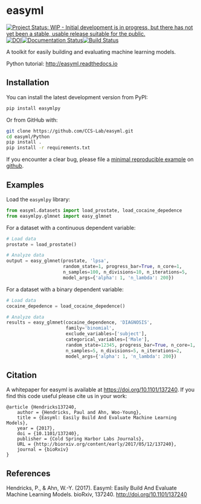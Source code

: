 easyml
======

[![Project Status: WIP - Initial development is in progress, but there has not yet been a stable, usable release suitable for the public.](http://www.repostatus.org/badges/latest/wip.svg)](http://www.repostatus.org/#wip)[![DOI](https://zenodo.org/badge/71721801.svg)](https://zenodo.org/badge/latestdoi/71721801)[![Documentation Status](https://readthedocs.org/projects/easyml/badge/?version=latest)](http://easyml.readthedocs.io/en/latest/?badge=latest)[![Build Status](https://travis-ci.org/CCS-Lab/easyml.svg?branch=master)](https://travis-ci.org/CCS-Lab/easyml)

A toolkit for easily building and evaluating machine learning models.

Python tutorial: http://easyml.readthedocs.io

Installation
------------

You can install the latest development version from PyPI:

```bash
pip install easymlpy
```

Or from GitHub with:

```bash
git clone https://github.com/CCS-Lab/easyml.git
cd easyml/Python
pip install .
pip install -r requirements.txt
```

If you encounter a clear bug, please file a [minimal reproducible example](http://stackoverflow.com/questions/5963269/how-to-make-a-great-r-reproducible-example) on [github](https://github.com/CCS-Lab/easyml/issues).

Examples
--------

Load the `easymlpy` library:

``` python
from easyml.datasets import load_prostate, load_cocaine_depedence
from easymlpy.glmnet import easy_glmnet
```

For a dataset with a continuous dependent variable:

``` python
# Load data
prostate = load_prostate()

# Analyze data
output = easy_glmnet(prostate, 'lpsa',
                     random_state=1, progress_bar=True, n_core=1,
                     n_samples=100, n_divisions=10, n_iterations=5,
                     model_args={'alpha': 1, 'n_lambda': 200})
```

For a dataset with a binary dependent variable:

``` python
# Load data
cocaine_depedence = load_cocaine_depedence()

# Analyze data
results = easy_glmnet(cocaine_dependence, 'DIAGNOSIS',
                      family='binomial',
                      exclude_variables=['subject'],
                      categorical_variables=['Male'],
                      random_state=12345, progress_bar=True, n_core=1,
                      n_samples=5, n_divisions=5, n_iterations=2,
                      model_args={'alpha': 1, 'n_lambda': 200})
```

Citation
--------

A whitepaper for easyml is available at https://doi.org/10.1101/137240. If you find this code useful please cite us in your work:

```
@article {Hendricks137240,
	author = {Hendricks, Paul and Ahn, Woo-Young},
	title = {Easyml: Easily Build And Evaluate Machine Learning Models},
	year = {2017},
	doi = {10.1101/137240},
	publisher = {Cold Spring Harbor Labs Journals},
	URL = {http://biorxiv.org/content/early/2017/05/12/137240},
	journal = {bioRxiv}
}
```

References
----------
Hendricks, P., & Ahn, W.-Y. (2017). Easyml: Easily Build And Evaluate Machine Learning Models. bioRxiv, 137240. http://doi.org/10.1101/137240
